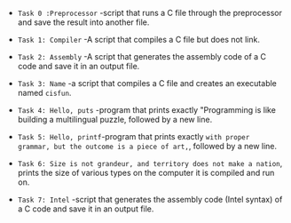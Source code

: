 * `Task 0 :Preprocessor` -script that runs a C file through the   preprocessor and save the result into another file.
* `Task 1: Compiler` -A script that compiles a C file but does not link.
* `Task 2: Assembly` -A script that generates the assembly code of a C code and save it in an output file.
* `Task 3: Name` -a script that compiles a C file and creates an executable named `cisfun`.
* `Task 4: Hello, puts` -program that prints exactly "Programming is like building a multilingual puzzle, followed by a new line.
* `Task 5: Hello, printf`-program that prints exactly `with proper grammar, but the outcome is a piece of art,`, followed by a new line.
* `Task 6: Size is not grandeur, and territory does not make a nation`, prints the size of various types on the computer it is compiled and run on.

* `Task 7: Intel` -script that generates the assembly code (Intel syntax) of a C code and save it in an output file.
